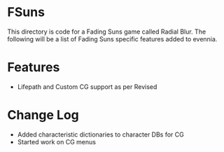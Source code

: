 # FSuns
This directory is code for a Fading Suns game called Radial Blur. The following will be a list of Fading Suns specific features added to evennia.

# Features
* Lifepath and Custom CG support as per Revised

# Change Log
* Added characteristic dictionaries to character DBs for CG
* Started work on CG menus